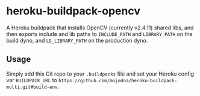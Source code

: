 heroku-buildpack-opencv
=======================

A Heroku buildpack that installs OpenCV (currently v2.4.11) shared libs, and then exports include and lib paths to `INCLUDE_PATH` and `LIBRARY_PATH` on the build dyno, and `LD_LIBRARY_PATH` on the production dyno.

Usage
-----

Simply add this Git repo to your `.buildpacks` file and set your Heroku config var `BUILDPACK_URL` to `https://github.com/mojodna/heroku-buildpack-multi.git#build-env`.
